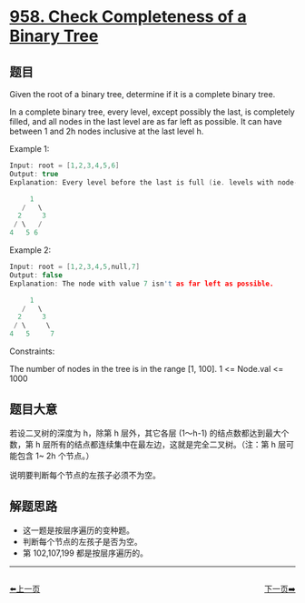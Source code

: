 # [958. Check Completeness of a Binary Tree](https://leetcode.com/problems/check-completeness-of-a-binary-tree/)

## 题目

Given the root of a binary tree, determine if it is a complete binary tree.

In a complete binary tree, every level, except possibly the last, is completely filled, and all nodes in the last level are as far left as possible. It can have between 1 and 2h nodes inclusive at the last level h.

Example 1:
```c
Input: root = [1,2,3,4,5,6]
Output: true
Explanation: Every level before the last is full (ie. levels with node-values {1} and {2, 3}), and all nodes in the last level ({4, 5, 6}) are as far left as possible.

     1
   /   \
  2     3 
 / \   /
4   5 6    
```
Example 2:
```c
Input: root = [1,2,3,4,5,null,7]
Output: false
Explanation: The node with value 7 isn't as far left as possible.

     1
   /   \
  2     3 
 / \     \
4   5     7
```

Constraints:

The number of nodes in the tree is in the range [1, 100].
1 <= Node.val <= 1000


## 题目大意

若设二叉树的深度为 h，除第 h 层外，其它各层 (1～h-1) 的结点数都达到最大个数，第 h 层所有的结点都连续集中在最左边，这就是完全二叉树。（注：第 h 层可能包含 1~ 2h 个节点。）

说明要判断每个节点的左孩子必须不为空。


## 解题思路

- 这一题是按层序遍历的变种题。
- 判断每个节点的左孩子是否为空。
- 第 102,107,199 都是按层序遍历的。




----------------------------------------------
<div style="display: flex;justify-content: space-between;align-items: center;">
<p><a href="https://books.halfrost.com/leetcode/ChapterFour/0900~0999/0953.Verifying-an-Alien-Dictionary/">⬅️上一页</a></p>
<p><a href="https://books.halfrost.com/leetcode/ChapterFour/0900~0999/0959.Regions-Cut-By-Slashes/">下一页➡️</a></p>
</div>
